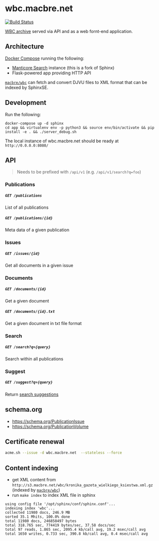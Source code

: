# wbc.macbre.net

[![Build Status](https://travis-ci.org/macbre/wbc.macbre.net.svg?branch=master)](https://travis-ci.org/macbre/wbc.macbre.net)

[WBC archive](http://www.wbc.poznan.pl/dlibra) served via API and as a web fornt-end application.

## Architecture

[Docker Compose](https://docs.docker.com/compose/install/#/install-docker-compose) running the following:

* [Manticore Search](https://manticoresearch.com/) instance (this is a fork of Sphinx)
* Flask-powered app providing HTTP API

[`macbre/wbc`](https://github.com/macbre/wbc) can fetch and convert DJVU files to XML format that can be indexed by SphinxSE.

## Development

Run the following:

```
docker-compose up -d sphinx
cd app && virtualenv env -p python3 && source env/bin/activate && pip install -e . && ./server_debug.sh
```

The local instance of wbc.macbre.net should be ready at `http://0.0.0.0:8080/`

## API

> Needs to be prefixed with `/api/v1` (e.g. `/api/v1/search?q=foo`)

### Publications

##### `GET /publications`

List of all publications

##### `GET /publications/{id}`

Meta data of a given publication

### Issues

##### `GET /issues/{id}`

Get all documents in a given issue

### Documents

##### `GET /documents/{id}`

Get a given document

##### `GET /documents/{id}.txt`

Get a given document in txt file format

### Search

##### `GET /search?q={query}`

Search within all publications

### Suggest

##### `GET /suggest?q={query}`

Return [search suggestions](http://www.opensearch.org/Specifications/OpenSearch/Extensions/Suggestions/1.1)

## schema.org

* https://schema.org/PublicationIssue
* https://schema.org/PublicationVolume

## Certificate renewal

```sh
acme.sh --issue -d wbc.macbre.net  --stateless --force
```

## Content indexing

* get XML content from `http://s3.macbre.net/wbc/kronika_gazeta_wielkiego_ksiestwa.xml.gz` (indexed by [`macbre/wbc`](https://github.com/macbre/wbc))
* run `make index` to index XML file in sphinx

```
using config file '/opt/sphinx/conf/sphinx.conf'...
indexing index 'wbc'...
collected 11980 docs, 246.9 MB
sorted 35.1 Mhits, 100.0% done
total 11980 docs, 246858497 bytes
total 318.765 sec, 774419 bytes/sec, 37.58 docs/sec
total 97 reads, 1.865 sec, 2095.4 kb/call avg, 19.2 msec/call avg
total 1650 writes, 0.733 sec, 390.8 kb/call avg, 0.4 msec/call avg
```
